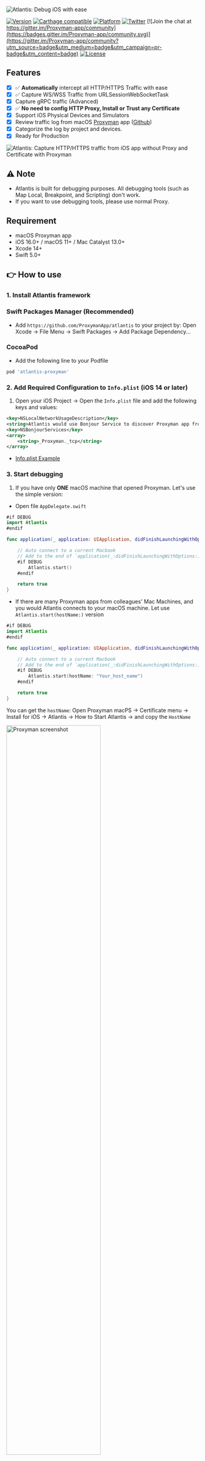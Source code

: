![Atlantis: Debug iOS with ease](https://raw.githubusercontent.com/ProxymanApp/atlantis/main/images/cover.png)

[![Version](https://img.shields.io/cocoapods/v/atlantis-proxyman.svg?style=flat)](https://cocoapods.org/pods/atlantis-proxyman)
[![Carthage compatible](https://img.shields.io/badge/Carthage-compatible-4BC51D.svg?style=flat)](https://github.com/Carthage/Carthage)
[![Platform](https://img.shields.io/cocoapods/p/atlantis-proxyman.svg?style=flat)](https://cocoapods.org/pods/atlantis-proxyman)
[![Twitter](https://img.shields.io/twitter/url?label=%40proxyman_app&style=social&url=https%3A%2F%2Ftwitter.com%2Fproxyman_app)](https://twitter.com/proxyman_app)
[![Join the chat at https://gitter.im/Proxyman-app/community](https://badges.gitter.im/Proxyman-app/community.svg)](https://gitter.im/Proxyman-app/community?utm_source=badge&utm_medium=badge&utm_campaign=pr-badge&utm_content=badge)
[![License](https://img.shields.io/cocoapods/l/atlantis-proxyman.svg?style=flat)](https://cocoapods.org/pods/atlantis-proxyman)

## Features
- [x] ✅ **Automatically** intercept all HTTP/HTTPS Traffic with ease
- [x] ✅ Capture WS/WSS Traffic from URLSessionWebSocketTask
- [x] Capture gRPC traffic (Advanced)
- [x] ✅ **No need to config HTTP Proxy, Install or Trust any Certificate**
- [x] Support iOS Physical Devices and Simulators
- [x] Review traffic log from macOS [Proxyman](https://proxyman.io) app ([Github](https://github.com/ProxymanApp/Proxyman))
- [x] Categorize the log by project and devices.
- [x] Ready for Production

![Atlantis: Capture HTTP/HTTPS traffic from iOS app without Proxy and Certificate with Proxyman](https://raw.githubusercontent.com/ProxymanApp/atlantis/main/images/proxyman_atlantis_3.png)

## ⚠️ Note
- Atlantis is built for debugging purposes. All debugging tools (such as Map Local, Breakpoint, and Scripting) don't work.
- If you want to use debugging tools, please use normal Proxy.

## Requirement
- macOS Proxyman app
- iOS 16.0+ / macOS 11+ / Mac Catalyst 13.0+
- Xcode 14+
- Swift 5.0+

## 👉 How to use
### 1. Install Atlantis framework
### Swift Packages Manager (Recommended)
- Add `https://github.com/ProxymanApp/atlantis` to your project by: Open Xcode -> File Menu -> Swift Packages -> Add Package Dependency...

### CocoaPod
- Add the following line to your Podfile
```bash 
pod 'atlantis-proxyman'
```

### 2. Add Required Configuration to `Info.plist` (iOS 14 or later)
1. Open your iOS Project -> Open the `Info.plist` file and add the following keys and values:

```xml
<key>NSLocalNetworkUsageDescription</key>
<string>Atlantis would use Bonjour Service to discover Proxyman app from your local network.</string>
<key>NSBonjourServices</key>
<array>
    <string>_Proxyman._tcp</string>
</array>
```

- [Info.plist Example](https://github.com/ProxymanApp/atlantis/blob/main/Example/Atlantis-Example-App/Atlantis-Example-App/Info.plist)
  
### 3. Start debugging

1. If you have only **ONE** macOS machine that opened Proxyman. Let's use the simple version:

- Open file `AppDelegate.swift`

```swift
#if DEBUG
import Atlantis
#endif

func application(_ application: UIApplication, didFinishLaunchingWithOptions launchOptions: [UIApplication.LaunchOptionsKey: Any]?) -> Bool {

    // Auto connect to a current Macbook
    // Add to the end of `application(_:didFinishLaunchingWithOptions:)` in AppDelegate.swift or SceneDelegate.swift
    #if DEBUG
        Atlantis.start()
    #endif

    return true
}
```

- If there are many Proxyman apps from colleagues' Mac Machines, and you would Atlantis connects to your macOS machine. Let use `Atlantis.start(hostName:)` version

```swift
#if DEBUG
import Atlantis
#endif

func application(_ application: UIApplication, didFinishLaunchingWithOptions launchOptions: [UIApplication.LaunchOptionsKey: Any]?) -> Bool {

    // Auto connect to a current Macbook
    // Add to the end of `application(_:didFinishLaunchingWithOptions:)` in AppDelegate.swift or SceneDelegate.swift
    #if DEBUG
        Atlantis.start(hostName: "Your_host_name")
    #endif

    return true
}
```

You can get the `hostName`: Open Proxyman macPS -> Certificate menu -> Install for iOS -> Atlantis -> How to Start Atlantis -> and copy the `HostName`

<img src="https://raw.githubusercontent.com/ProxymanApp/atlantis/main/images/atlantis_hostname.png" alt="Proxyman screenshot" width="70%" height="auto"/>

- If your project uses Objective-C, please use **CocoaPod** to install Atlantis (Install via SPM might not work).

```objective-c
#import "Atlantis-Swift.h"

// Or import Atlantis as a module, you can use:
@import Atlantis;

// Add to the end of `application(_:didFinishLaunchingWithOptions:)` in AppDelegate
[Atlantis startWithHostName:nil];
```

2. Make sure your iOS devices/simulator and macOS Proxyman are in the **same Wi-Fi network** or connect your iOS Devices to your Mac by a **USB cable**
3. Start your iOS app via Xcode. Works with iOS Simulator or iOS Devices.
4. Proxyman now captures all HTTP/HTTPS, Websocket from your iOS app
5. Enjoy debugging ❤️

## Websocket Traffic
- By using Atlantis, Proxyman can capture Websocket from `URLSessionWebsocketTask` from iOS out of the box.
- If your app uses 3rd-party Websocket libraries (e.g. Starscream), Atlantis doesn't work because Starscream doesn't use `URLSessionWebsocketTask` under hood.
- Example app: https://github.com/NghiaTranUIT/WebsocketWithProxyman

![Proxyman capture websocket from iOS](./images/capture_ws_proxyman.jpg)

## Example App
Atlantis provides a simple iOS app that can demonstrate how to integrate and use Atlantis and Proxyman. Please follow the following steps:
1. Open Proxyman for macOS
2. Open iOS Project at `./Example/Atlantis-Example-App.xcodeproj`
3. Start the project with any iPhone/iPad Simulator
4. Click on buttons on the main screen
5. Back to Proxyman app and inspect your HTTPS Request/Response.

<img src="https://raw.githubusercontent.com/ProxymanApp/atlantis/main/images/iOS_Example_App.png" width="500" alt="Atlantis: Capture HTTP/HTTPS traffic from iOS app without Proxy and Certificate with Proxyman">

## Advanced Usage
By default, if your iOS app uses Apple's Networking classes (e.g. URLSession) or using popular Networking libraries (e.g. Alamofire and AFNetworking) to make an HTTP Request, Atlantis will work **OUT OF THE BOX**.

However, if your app doesn't use any one of them, Atlantis is not able to automatically capture the network traffic. 

To resolve it, Atlantis offers certain functions to help you **manually*** add your Request and Response that will present on the Proxyman app as usual.

#### 1. My app uses C++ Network library and doesn't use URLSession, NSURLSession, or any iOS Networking library
You can construct the Request and Response for Atlantis from the following func
```swift
    /// Handy func to manually add Atlantis' Request & Response, then sending to Proxyman for inspecting
    /// It's useful if your Request & Response are not URLRequest and URLResponse
    /// - Parameters:
    ///   - request: Atlantis' request model
    ///   - response: Atlantis' response model
    ///   - responseBody: The body data of the response
    public class func add(request: Request,
                          response: Response,
                          responseBody: Data?) {
```
- Example:
```swift
@IBAction func getManualBtnOnClick(_ sender: Any) {
    // Init Request and Response
    let header = Header(key: "X-Data", value: "Atlantis")
    let jsonType = Header(key: "Content-Type", value: "application/json")
    let jsonObj: [String: Any] = ["country": "Singapore"]
    let data = try! JSONSerialization.data(withJSONObject: jsonObj, options: [])
    let request = Request(url: "https://proxyman.io/get/data", method: "GET", headers: [header, jsonType], body: data)
    let response = Response(statusCode: 200, headers: [Header(key: "X-Response", value: "Internal Error server"), jsonType])
    let responseObj: [String: Any] = ["error_response": "Not FOund"]
    let responseData = try! JSONSerialization.data(withJSONObject: responseObj, options: [])
    
    // Add to Atlantis and show it on Proxyman app
    Atlantis.add(request: request, response: response, responseBody: responseData)
}
```

#### 2. My app uses GRPC
You can construct the unary Request and Response from GRPC models via the interceptor pattern that is provided by
grpc-swift and leverage this to get a complete log of your calls. 


<details><summary>Here is an example for an AtlantisInterceptor</summary>

```swift
        import Atlantis
        import Foundation
        import GRPC
        import NIO
        import NIOHPACK
        import SwiftProtobuf

        extension HPACKHeaders {
            var atlantisHeaders: [Header] { map { Header(key: $0.name, value: $0.value) } }
        }

        public class AtlantisInterceptor<Request: Message, Response: Message>: ClientInterceptor<Request, Response> {
            private struct LogEntry {
                let id = UUID()
                var path: String = ""
                var started: Date?
                var request: LogRequest = .init()
                var response: LogResponse = .init()
            }

            private struct LogRequest {
                var metadata: [Header] = []
                var messages: [String] = []
                var ended = false
            }

            private struct LogResponse {
                var metadata: [Header] = []
                var messages: [String] = []
                var end: (status: GRPCStatus, metadata: String)?
            }

            private var logEntry = LogEntry()

            override public func send(_ part: GRPCClientRequestPart<Request>,
                                      promise: EventLoopPromise<Void>?,
                                      context: ClientInterceptorContext<Request, Response>)
            {
                logEntry.path = context.path
                if logEntry.started == nil {
                    logEntry.started = Date()
                }
                switch context.type {
                case .clientStreaming, .serverStreaming, .bidirectionalStreaming:
                    streamingSend(part, type: context.type)
                case .unary:
                    unarySend(part)
                }
                super.send(part, promise: promise, context: context)
            }

            private func streamingSend(_ part: GRPCClientRequestPart<Request>, type: GRPCCallType) {
                switch part {
                case .metadata(let metadata):
                    logEntry.request.metadata = metadata.atlantisHeaders
                case .message(let messageRequest, _):
                    Atlantis.addGRPCStreaming(id: logEntry.id,
                                              path: logEntry.path,
                                              message: .data((try? messageRequest.jsonUTF8Data()) ?? Data()),
                                              success: true,
                                              statusCode: 0,
                                              statusMessage: nil,
                                              streamingType: type.streamingType,
                                              type: .send,
                                              startedAt: logEntry.started,
                                              endedAt: Date(),
                                              HPACKHeadersRequest: logEntry.request.metadata,
                                              HPACKHeadersResponse: logEntry.response.metadata)
                case .end:
                    logEntry.request.ended = true
                    switch type {
                    case .unary, .serverStreaming, .bidirectionalStreaming:
                        break
                    case .clientStreaming:
                        Atlantis.addGRPCStreaming(id: logEntry.id,
                                                  path: logEntry.path,
                                                  message: .string("end"),
                                                  success: true,
                                                  statusCode: 0,
                                                  statusMessage: nil,
                                                  streamingType: type.streamingType,
                                                  type: .send,
                                                  startedAt: logEntry.started,
                                                  endedAt: Date(),
                                                  HPACKHeadersRequest: logEntry.request.metadata,
                                                  HPACKHeadersResponse: logEntry.response.metadata)
                    }
                }
            }

            private func unarySend(_ part: GRPCClientRequestPart<Request>) {
                switch part {
                case .metadata(let metadata):
                    logEntry.request.metadata = metadata.atlantisHeaders
                case .message(let messageRequest, _):
                    logEntry.request.messages.append((try? messageRequest.jsonUTF8Data())?.prettyJson ?? "")
                case .end:
                    logEntry.request.ended = true
                }
            }

            override public func receive(_ part: GRPCClientResponsePart<Response>, context: ClientInterceptorContext<Request, Response>) {
                logEntry.path = context.path
                switch context.type {
                case .unary:
                    unaryReceive(part)
                case .bidirectionalStreaming, .serverStreaming, .clientStreaming:
                    streamingReceive(part, type: context.type)
                }
                super.receive(part, context: context)
            }

            private func streamingReceive(_ part: GRPCClientResponsePart<Response>, type: GRPCCallType) {
                switch part {
                case .metadata(let metadata):
                    logEntry.response.metadata = metadata.atlantisHeaders
                case .message(let messageResponse):
                    Atlantis.addGRPCStreaming(id: logEntry.id,
                                              path: logEntry.path,
                                              message: .data((try? messageResponse.jsonUTF8Data()) ?? Data()),
                                              success: true,
                                              statusCode: 0,
                                              statusMessage: nil,
                                              streamingType: type.streamingType,
                                              type: .receive,
                                              startedAt: logEntry.started,
                                              endedAt: Date(),
                                              HPACKHeadersRequest: logEntry.request.metadata,
                                              HPACKHeadersResponse: logEntry.response.metadata)
                case .end(let status, _):
                    Atlantis.addGRPCStreaming(id: logEntry.id,
                                              path: logEntry.path,
                                              message: .string("end"),
                                              success: status.isOk,
                                              statusCode: status.code.rawValue,
                                              statusMessage: status.message,
                                              streamingType: type.streamingType,
                                              type: .receive,
                                              startedAt: logEntry.started,
                                              endedAt: Date(),
                                              HPACKHeadersRequest: logEntry.request.metadata,
                                              HPACKHeadersResponse: logEntry.response.metadata)
                }
            }

            private func unaryReceive(_ part: GRPCClientResponsePart<Response>) {
                switch part {
                case .metadata(let metadata):
                    logEntry.response.metadata = metadata.atlantisHeaders
                case .message(let messageResponse):
                    logEntry.response.messages.append((try? messageResponse.jsonUTF8Data())?.prettyJson ?? "")
                case .end(let status, _):
                    Atlantis.addGRPCUnary(path: logEntry.path,
                                          requestObject: logEntry.request.messages.joined(separator: "\n").data(using: .utf8),
                                          responseObject: logEntry.response.messages.joined(separator: "\n").data(using: .utf8),
                                          success: status.isOk,
                                          statusCode: status.code.rawValue,
                                          statusMessage: status.message,
                                          startedAt: logEntry.started,
                                          endedAt: Date(),
                                          HPACKHeadersRequest: logEntry.request.metadata,
                                          HPACKHeadersResponse: logEntry.response.metadata)
                }
            }

            override public func errorCaught(_ error: Error, context: ClientInterceptorContext<Request, Response>) {
                logEntry.path = context.path
                switch context.type {
                case .unary, .bidirectionalStreaming, .serverStreaming, .clientStreaming:
                    Atlantis.addGRPCUnary(path: logEntry.path,
                                          requestObject: logEntry.request.messages.joined(separator: "\n").data(using: .utf8),
                                          responseObject: logEntry.response.messages.joined(separator: "\n").data(using: .utf8),
                                          success: false,
                                          statusCode: GRPCStatus(code: .unknown, message: "").code.rawValue,
                                          statusMessage: error.localizedDescription,
                                          startedAt: logEntry.started,
                                          endedAt: Date(),
                                          HPACKHeadersRequest: logEntry.request.metadata,
                                          HPACKHeadersResponse: logEntry.response.metadata)
                }

                super.errorCaught(error, context: context)
            }

            override public func cancel(promise: EventLoopPromise<Void>?, context: ClientInterceptorContext<Request, Response>) {
                logEntry.path = context.path
                switch context.type {
                case .unary, .bidirectionalStreaming, .serverStreaming, .clientStreaming:
                    Atlantis.addGRPCUnary(path: logEntry.path,
                                          requestObject: logEntry.request.messages.joined(separator: "\n").data(using: .utf8),
                                          responseObject: logEntry.response.messages.joined(separator: "\n").data(using: .utf8),
                                          success: false,
                                          statusCode: GRPCStatus(code: .cancelled, message: nil).code.rawValue,
                                          statusMessage: "canceled",
                                          startedAt: logEntry.started,
                                          endedAt: Date(),
                                          HPACKHeadersRequest: logEntry.request.metadata,
                                          HPACKHeadersResponse: logEntry.response.metadata)
                }
                super.cancel(promise: promise, context: context)
            }
        }

        extension GRPCCallType {
            var streamingType: Atlantis.GRPCStreamingType {
                switch self {
                case .clientStreaming:
                    return .client
                case .serverStreaming:
                    return .server
                case .bidirectionalStreaming:
                    return .server
                case .unary:
                    fatalError("Unary is not a streaming type")
                }
            }
        }

        private extension Data {
            var prettyJson: String? {
                guard let object = try? JSONSerialization.jsonObject(with: self),
                      let data = try? JSONSerialization.data(withJSONObject: object, options: [.prettyPrinted]),
                      let prettyPrintedString = String(data: data, encoding: .utf8) else {
                          return nil
                      }
                return prettyPrintedString
            }
        }
```

</details>

- Example:
```swift
    public class YourInterceptorFactory: YourClientInterceptorFactoryProtocol {
        func makeGetYourCallInterceptors() -> [ClientInterceptor<YourRequest, YourResponse>] {
            [AtlantisInterceptor()]
        }
    }

    // Your GRPC services that is generated from SwiftGRPC
    private let client = NoteServiceServiceClient.init(channel: connectionChannel, interceptors: YourInterceptorFactory())
```

#### 3. Use Atlantis on Swift Playground
Atlantis is capable of capturing the HTTP/HTTPS and WS/WSS traffic from your Swift Playground.

1. Use [Arena](https://github.com/finestructure/Arena) to generate a new Swift Playground with Atlantis. If you would like to add Atlantis to your existing Swift Playground, please follow [this tutorial](https://wwdcbysundell.com/2020/importing-swift-packages-into-a-playground-in-xcode12/).
2. Enable Swift Playground Mode
```swift
Atlantis.setIsRunningOniOSPlayground(true)
Atlantis.start()
```

3. Trust Proxyman self-signed certificate

- for macOS: You don't need to do anything if you've already installed & trusted Proxyman Certificate in Certificate Menu -> Install on this Mac.
- for iOS: Since iOS Playground doesn't start any iOS Simulator, it's impossible to inject the Proxyman Certificate. Therefore, we have to manually trust the certificate. Please use [NetworkSSLProxying](https://gist.github.com/NghiaTranUIT/275c8da5068d506869a21bd16da27094) class to do it.

4. Make an HTTP/HTTPS or WS/WSS and inspect it on the Proxyman app.

- Sample Code: https://github.com/ProxymanApp/Atlantis-Swift-Playground-Sample-App


## FAQ
#### 1. How does Atlantis work?

Atlantis uses [Method Swizzling](https://nshipster.com/method-swizzling/) technique to swizzle certain functions of NSURLSession that enables Atlantis captures HTTP/HTTPS traffic on the fly.

Then it sends to [Proxyman app](https://proxyman.io) for inspecting later.

#### 2. How can Atlantis stream the data to the Proxyman app?

As soon as your iOS app (Atlantis is enabled) and the Proxyman macOS app are the same **local network**, Atlantis could discover the Proxyman app by using [Bonjour Service](https://developer.apple.com/bonjour/). After the connection is established, Atlantis will send the data via Socket.

#### 3. Is it safe to send my network traffic logs to the Proxyman app?

It's completely **safe** since your data is locally transferred between your iOS app and the Proxyman app, no Internet is required. All traffic logs are captures and send to the Proxyman app for inspecting on the fly. 

Atlantis and Proxyman app do not store any of your data on any server.

#### 4. What kind of data that Atlantis capture?

- All HTTP/HTTPS traffic from your iOS apps, that integrate the Atlantis framework 
- Your iOS app name, bundle identifier, and small size of the logo
- iOS devices/simulators name and device models.

**All the above data are not stored anywhere (except in the memory)**. It will be wiped out as soon as you close the app. 

They are required to categorize the traffic on the Proxyman app by project and device name. Therefore, it's easier to know where the request/response comes from.

## Troubleshooting
### 1. I could not see any request from Atlantis on Proxyman app?
For some reason, Bonjour service might not be able to find Proxyman app. 

=> Make sure your iOS devices and the Mac are in the **same Wifi Network** or connect to your Mac with **USB Cable**

=> Please use `Atlantis.start(hostName: "_your_host_name")` version to explicitly tell Atlantis connect to your Mac.

### 2. I could not use Debugging Tools on Atlantis's requests?
Atlantis is built for inspecting the Network, not debugging purposes. If you would like to use Debugging Tools, please consider using a normal HTTP Proxy


## Credit
- FLEX and maintainer team: https://github.com/FLEXTool/FLEX
- @yagiz from Bagel project: https://github.com/yagiz/Bagel

## License
Atlantis is released under the Apache-2.0 License. See LICENSE for details.

